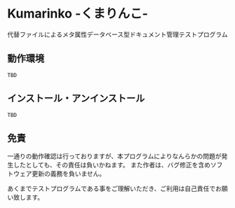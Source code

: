 # Kumarinko -くまりんこ-
代替ファイルによるメタ属性データベース型ドキュメント管理テストプログラム


## 動作環境

    TBD

## インストール・アンインストール

    TBD

## 免責
一通りの動作確認は行っておりますが、本プログラムによりなんらかの問題が発生したとしても、その責任は負いかねます。
また作者は、バグ修正を含めソフトウェア更新の義務を負いません。

あくまでテストプログラムである事をご理解いただき、ご利用は自己責任でお願い致します。
